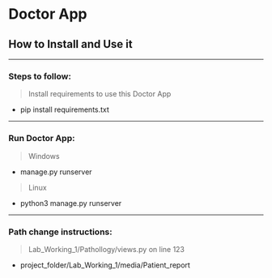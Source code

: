 # Doctor App
## How to Install and Use it
***
### Steps to follow:
 > Install requirements to use this Doctor App
 - pip install requirements.txt
 
 ***
 ### Run Doctor App:
  > Windows 
  - manage.py runserver
  
  > Linux
  - python3 manage.py runserver
  
  ***
  ### Path change instructions:
> Lab_Working_1/Pathollogy/views.py on line 123
- project_folder/Lab_Working_1/media/Patient_report
